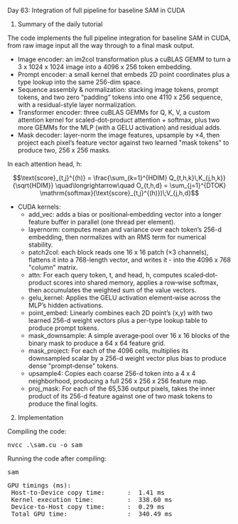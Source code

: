 Day 63: Integration of full pipeline for baseline SAM in CUDA

1) Summary of the daily tutorial

The code implements the full pipeline integration for baseline SAM in CUDA, from raw image input all the way through to a final mask output.

- Image encoder: an im2col transformation plus a cuBLAS GEMM to turn a 3 x 1024 x 1024 image into a 4096 x 256 token embedding.
- Prompt encoder: a small kernel that embeds 2D point coordinates plus a type lookup into the same 256-dim space.
- Sequence assembly & normalization: stacking image tokens, prompt tokens, and two zero “padding” tokens into one 4110 x 256 sequence, with a residual-style layer normalization.
- Transformer encoder: three cuBLAS GEMMs for Q, K, V, a custom attention kernel for scaled-dot-product attention + softmax, plus two more GEMMs for the MLP (with a GELU activation) and residual adds.
- Mask decoder: layer-norm the image features, upsample by $\times4$, then project each pixel’s feature vector against two learned "mask tokens" to produce two, 256 x 256 masks.

In each attention head, h:

```math
\text{score}_{t,j}^{(h)} 
= \frac{\sum_{k=1}^{HDIM} Q_{t,h,k}\,K_{j,h,k}}{\sqrt{HDIM}}
\quad\longrightarrow\quad
O_{t,h,d} 
= \sum_{j=1}^{DTOK} \mathrm{softmax}(\text{score}_{t,j}^{(h)})\;V_{j,h,d}
```

- CUDA kernels:
    - add_vec: adds a bias or positional‐embedding vector into a longer feature buffer in parallel (one thread per element).
    - layernorm: computes mean and variance over each token’s 256-d embedding, then normalizes with an RMS term for numerical stability.
    - patch2col: each block reads one 16 x 16 patch (×3 channels), flattens it into a 768-length vector, and writes it - into the 4096 x 768 "column" matrix.
    - attn: For each query token, t, and head, h, computes scaled‐dot‐product scores into shared memory, applies a row‐wise softmax, then accumulates the weighted sum of the value vectors.
    - gelu_kernel: Applies the GELU activation element‐wise across the MLP’s hidden activations.
    - point_embed: Linearly combines each 2D point’s (x,y) with two learned 256-d weight vectors plus a per-type lookup table to produce prompt tokens.
    - mask_downsample: A simple average‐pool over 16 x 16 blocks of the binary mask to produce a 64 x 64 feature grid.
    - mask_project: For each of the 4096 cells, multiplies its downsampled scalar by a 256-d weight vector plus bias to produce dense "prompt‐dense" tokens.
    - upsample4: Copies each coarse 256-d token into a 4 x 4 neighborhood, producing a full 256 x 256 x 256 feature map.
    - proj_mask: For each of the 65,536 output pixels, takes the inner product of its 256-d feature against one of two mask tokens to produce the final logits.

2) Implementation

Compiling the code:

<pre>nvcc .\sam.cu -o sam</pre>

Running the code after compiling:

<pre>sam</pre>

<pre>GPU timings (ms):
 Host-to-Device copy time:      :  1.41 ms
 Kernel execution time:         :  338.60 ms
 Device-to-Host copy time:      :  0.29 ms
 Total GPU time:                :  340.49 ms</pre>